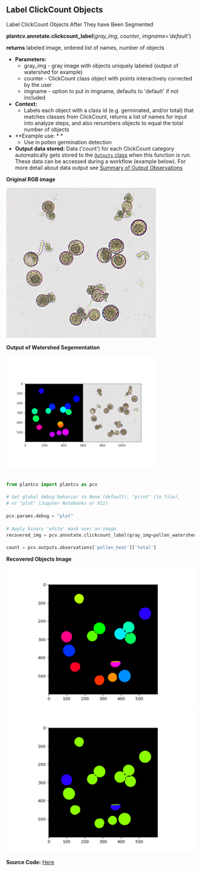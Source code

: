 ## Label ClickCount Objects

Label ClickCount Objects After They have Been Segmented 

**plantcv.annotate.clickcount_label**(*gray_img*, *counter*, *imgname='default'*)

**returns** labeled image, ordered list of names, number of objects

- **Parameters:**
    - gray_img - gray image with objects uniquely labeled (output of watershed for example)
    - counter - ClickCount class object with points interactively corrected by the user
    - imgname - option to put in imgname, defaults to 'default' if not included
- **Context:**
    - Labels each object with a class id (e.g. germinated, and/or total) that matches classes from ClickCount, returns a list of names for input into analyze steps, and also renumbers objects to equal the total number of objects
- **Example use: *  *
    - Use in pollen germination detection
- **Output data stored:** Data ('count') for each ClickCount category automatically gets stored to the [`Outputs` class](outputs.md) when this function is
run. These data can be accessed during a workflow (example below). For more detail about data output see
[Summary of Output Observations](output_measurements.md#summary-of-output-observations)

**Original RGB image**

![Screenshot](img/documentation_images/annotate_clickcount_label/crop_pollen.png)
  
**Output of Watershed Segementation**

![Screenshot](img/documentation_images/annotate_clickcount_label/Figure6.png)

```python

from plantcv import plantcv as pcv

# Set global debug behavior to None (default), "print" (to file), 
# or "plot" (Jupyter Notebooks or X11)

pcv.params.debug = "plot"

# Apply binary 'white' mask over an image. 
recovered_img = pcv.annotate.clickcount_label(gray_img=pollen_watershed, counter=counter, imgname="pollen_heat")

count = pcv.outputs.observations['pollen_heat']['total']

```

**Recovered Objects Image**

![Screenshot](img/documentation_images/annotate_clickcount_label/Figure7.png)
![Screenshot](img/documentation_images/annotate_clickcount_label/Figure8.png)


**Source Code:** [Here](https://github.com/danforthcenter/plantcv/blob/main/plantcv/plantcv/annotate/clickcount_label.py)

